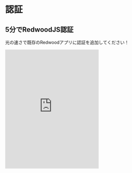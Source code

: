 # 認証

## 5分でRedwoodJS認証

光の速さで既存のRedwoodアプリに認証を追加してください！


<iframe class="w-full" style="height: 24rem;" src="https://www.youtube.com/embed/bo2-H8FjjXk?rel=0" frameborder="0" allow="accelerometer; autoplay; encrypted-media; gyroscope; picture-in-picture; modestbranding; showinfo=0" allowfullscreen=""></iframe> 
